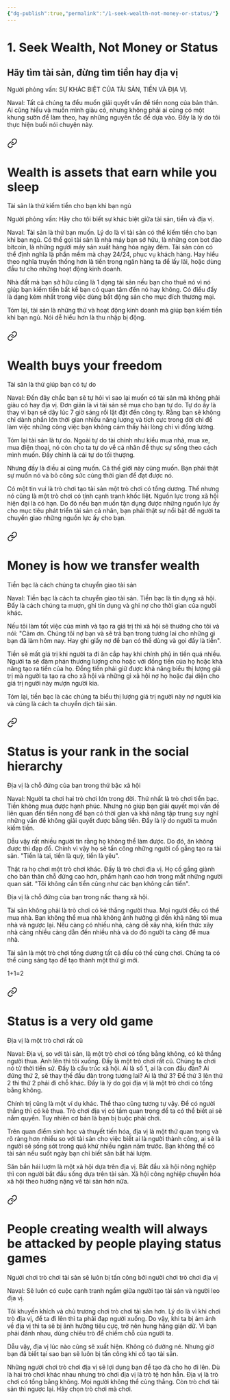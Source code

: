 ```yaml
---
{"dg-publish":true,"permalink":"/1-seek-wealth-not-money-or-status/"}
---
```


# 1. Seek Wealth, Not Money or Status
Hãy tìm tài sản, đừng tìm tiền hay địa vị
--------------------------------------------------------------------------------

Người phỏng vấn: SỰ KHÁC BIỆT CỦA TÀI SẢN, TIỀN VÀ ĐỊA VỊ.

Naval: Tất cả chúng ta đều muốn giải quyết vấn đề tiền nong của bản thân. Ai cũng hiểu và muốn mình giàu có, nhưng không phải ai cũng có một khung sườn để làm theo, hay những nguyên tắc để dựa vào. Đấy là lý do tôi thực hiện buổi nói chuyện này.

### 
<div class="transclusion internal-embed is-loaded"><a class="markdown-embed-link" href="/wealth-is-assets-that-earn-while-you-sleep/" aria-label="Open link"><svg xmlns="http://www.w3.org/2000/svg" width="24" height="24" viewBox="0 0 24 24" fill="none" stroke="currentColor" stroke-width="2" stroke-linecap="round" stroke-linejoin="round" class="svg-icon lucide-link"><path d="M10 13a5 5 0 0 0 7.54.54l3-3a5 5 0 0 0-7.07-7.07l-1.72 1.71"></path><path d="M14 11a5 5 0 0 0-7.54-.54l-3 3a5 5 0 0 0 7.07 7.07l1.71-1.71"></path></svg></a><div class="markdown-embed">




# Wealth is assets that earn while you sleep
Tài sản là thứ kiếm tiền cho bạn khi bạn ngủ

Người phỏng vấn: Hãy cho tôi biết sự khác biệt giữa tài sản, tiền và địa vị.

Naval: Tài sản là thứ bạn muốn. Lý do là vì tài sản có thể kiếm tiền cho bạn khi bạn ngủ. Có thể gọi tài sản là nhà máy bạn sở hữu, là những con bot đào bitcoin, là những người máy sản xuất hàng hóa ngày đêm. Tài sản còn có thể định nghĩa là phần mềm mà chạy 24/24, phục vụ khách hàng. Hay hiểu theo nghĩa truyền thống hơn là tiền trong ngân hàng ta để lấy lãi, hoặc dùng đầu tư cho những hoạt động kinh doanh.

Nhà đất mà bạn sở hữu cũng là 1 dạng tài sản nếu bạn cho thuê nó vì nó giúp bạn kiếm tiền bất kể bạn có quan tâm đến nó hay không. Có điều đấy là dạng kém nhất trong việc dùng bất động sản cho mục đích thương mại.

Tóm lại, tài sản là những thứ và hoạt động kinh doanh mà giúp bạn kiếm tiền khi bạn ngủ. Nói dễ hiểu hơn là thu nhập bị động.

</div></div>

### 
<div class="transclusion internal-embed is-loaded"><a class="markdown-embed-link" href="/wealth-buys-your-freedom/" aria-label="Open link"><svg xmlns="http://www.w3.org/2000/svg" width="24" height="24" viewBox="0 0 24 24" fill="none" stroke="currentColor" stroke-width="2" stroke-linecap="round" stroke-linejoin="round" class="svg-icon lucide-link"><path d="M10 13a5 5 0 0 0 7.54.54l3-3a5 5 0 0 0-7.07-7.07l-1.72 1.71"></path><path d="M14 11a5 5 0 0 0-7.54-.54l-3 3a5 5 0 0 0 7.07 7.07l1.71-1.71"></path></svg></a><div class="markdown-embed">




# Wealth buys your freedom
Tài sản là thứ giúp bạn có tự do

Naval: Đến đây chắc bạn sẽ tự hỏi vì sao lại muốn có tài sản mà không phải giàu có hay địa vị. Đơn giản là vì tài sản sẽ mua cho bạn tự do. Tự do ấy là thay vì bạn sẽ dậy lúc 7 giờ sáng rồi lật đật đến công ty. Rằng bạn sẽ không chỉ dành phần lớn thời gian nhiều năng lượng và tích cực trong đời chỉ để làm việc những công việc bạn không cảm thấy hài lòng chỉ vì đồng lương.

Tóm lại tài sản là tự do. Ngoài tự do tài chính như kiểu mua nhà, mua xe, mua điện thoại, nó còn cho ta tự do về cá nhân để thực sự sống theo cách mình muốn. Đấy chính là cái tự do tối thượng.

Nhưng đấy là điều ai cũng muốn. Cả thế giới này cũng muốn. Bạn phải thật sự muốn nó và bỏ công sức cùng thời gian để đạt được nó.

Có một tin vui là trò chơi tạo tài sản một trò chơi có tổng dương. Thế nhưng nó cũng là một trò chơi có tính cạnh tranh khốc liệt. Nguồn lực trong xã hội hiện đại là có hạn. Do đó nếu bạn muốn tận dụng được những nguồn lực ấy cho mục tiêu phát triển tài sản cá nhân, bạn phải thật sự nổi bật để người ta chuyển giao những nguồn lực ấy cho bạn.

</div></div>
  
### 
<div class="transclusion internal-embed is-loaded"><a class="markdown-embed-link" href="/money-is-how-we-transfer-wealth/" aria-label="Open link"><svg xmlns="http://www.w3.org/2000/svg" width="24" height="24" viewBox="0 0 24 24" fill="none" stroke="currentColor" stroke-width="2" stroke-linecap="round" stroke-linejoin="round" class="svg-icon lucide-link"><path d="M10 13a5 5 0 0 0 7.54.54l3-3a5 5 0 0 0-7.07-7.07l-1.72 1.71"></path><path d="M14 11a5 5 0 0 0-7.54-.54l-3 3a5 5 0 0 0 7.07 7.07l1.71-1.71"></path></svg></a><div class="markdown-embed">




# Money is how we transfer wealth
Tiền bạc là cách chúng ta chuyển giao tài sản

Naval: Tiền bạc là cách ta chuyển giao tài sản. Tiền bạc là tín dụng xã hội. Đấy là cách chúng ta mượn, ghi tín dụng và ghi nợ cho thời gian của người khác.

Nếu tôi làm tốt việc của mình và tạo ra giá trị thì xã hội sẽ thưởng cho tôi và nói: "Cảm ơn. Chúng tôi nợ bạn và sẽ trả bạn trong tương lai cho những gì bạn đã làm hôm nay. Hay ghi giấy nợ để bạn có thể dùng và gọi đấy là tiền".

Tiền sẽ mất giá trị khi người ta đi ăn cắp hay khi chính phủ in tiền quá nhiều. Người ta sẽ đàm phán thương lượng cho hoặc với đồng tiền của họ hoặc khả năng tạo ra tiền của họ. Đồng tiền phải giữ được khả năng biểu thị lượng giá trị mà người ta tạo ra cho xã hội và những gì xã hội nợ họ hoặc đại diện cho giá trị người này mượn người kia.

Tóm lại, tiền bạc là các chúng ta biểu thị lượng giá trị người này nợ người kia và cũng là cách ta chuyển dịch tài sản.

</div></div>

### 
<div class="transclusion internal-embed is-loaded"><a class="markdown-embed-link" href="/status-is-your-rank-in-the-social-hierarchy/" aria-label="Open link"><svg xmlns="http://www.w3.org/2000/svg" width="24" height="24" viewBox="0 0 24 24" fill="none" stroke="currentColor" stroke-width="2" stroke-linecap="round" stroke-linejoin="round" class="svg-icon lucide-link"><path d="M10 13a5 5 0 0 0 7.54.54l3-3a5 5 0 0 0-7.07-7.07l-1.72 1.71"></path><path d="M14 11a5 5 0 0 0-7.54-.54l-3 3a5 5 0 0 0 7.07 7.07l1.71-1.71"></path></svg></a><div class="markdown-embed">




# Status is your rank in the social hierarchy
Địa vị là chỗ đứng của bạn trong thứ bậc xã hội

Naval: Người ta chơi hai trò chơi lớn trong đời. Thứ nhất là trò chơi tiền bạc. Tiền không mua được hạnh phúc. Nhưng nó giúp bạn giải quyết mọi vấn đề liên quan đến tiền nong để bạn có thời gian và khả năng tập trung suy nghĩ những vấn đề không giải quyết được bằng tiền. Đấy là lý do người ta muốn kiếm tiền.

Dẫu vậy rất nhiều người tin rằng họ không thể làm được. Do đó, ăn không được thì đạp đổ. Chính vì vậy họ sẽ tấn công những người cố gắng tạo ra tài sản. "Tiền là tai, tiền là quỷ, tiền là yêu".

Thật ra họ chơi một trò chơi khác. Đấy là trò chơi địa vị. Họ cố gắng giành cho bản thân chỗ đứng cao hơn, phẩm hạnh cao hơn trong mắt những người quan sát. "Tôi không cần tiền cũng như các bạn không cần tiền".

Địa vị là chỗ đứng của bạn trong nấc thang xã hội.

Tài sản không phải là trò chơi có kẻ thắng người thua. Mọi người đều có thể mua nhà. Bạn không thể mua nhà không ảnh hưởng gì đến khả năng tôi mua nhà và ngược lại. Nếu càng có nhiều nhà, càng dễ xây nhà, kiến thức xây nhà càng nhiều càng dẫn đến nhiều nhà và do đó người ta càng để mua nhà.

Tài sản là một trò chơi tổng dương tất cả đều có thể cùng chơi. Chúng ta có thể cùng sáng tạo để tạo thành một thứ gì mới.

1+1=2


</div></div>
  
### 
<div class="transclusion internal-embed is-loaded"><a class="markdown-embed-link" href="/status-is-a-very-old-game/" aria-label="Open link"><svg xmlns="http://www.w3.org/2000/svg" width="24" height="24" viewBox="0 0 24 24" fill="none" stroke="currentColor" stroke-width="2" stroke-linecap="round" stroke-linejoin="round" class="svg-icon lucide-link"><path d="M10 13a5 5 0 0 0 7.54.54l3-3a5 5 0 0 0-7.07-7.07l-1.72 1.71"></path><path d="M14 11a5 5 0 0 0-7.54-.54l-3 3a5 5 0 0 0 7.07 7.07l1.71-1.71"></path></svg></a><div class="markdown-embed">




# Status is a very old game
Địa vị là một trò chơi rất cũ

Naval: Địa vị, so với tài sản, là một trò chơi có tổng bằng không, có kẻ thắng người thua. Anh lên thì tôi xuống. Đấy là một trò chơi rất cũ. Chúng ta chơi nó từ thời tiền sử. Đấy là cấu trúc xã hội. Ai là số 1, ai là con đầu đàn? Ai đứng thứ 2, sẽ thay thế đầu đàn trong tương lai? Ai là thứ 3? Để thứ 3 lên thứ 2 thì thứ 2 phải đi chỗ khác. Đấy là lý do gọi địa vị là một trò chơi có tổng bằng không.

Chính trị cũng là một ví dụ khác. Thể thao cũng tương tự vậy. Để có người thắng thì có kẻ thua. Trò chơi địa vị có tầm quan trọng để ta có thể biết ai sẽ nắm quyền. Tuy nhiên cơ bản là bạn bị buộc phải chơi.

Trên quan điểm sinh học và thuyết tiến hóa, địa vị là một thứ quan trọng và rõ ràng hơn nhiều so với tài sản cho việc biết ai là người thành công, ai sẽ là người sẽ sống sót trong quá khứ nhiều ngàn năm trước. Bạn không thể có tài sản nếu suốt ngày bạn chỉ biết săn bắt hái lượm.

Săn bắn hái lượm là một xã hội dựa trên địa vị. Bắt đầu xã hội nông nghiệp thì con người bắt đầu sống dựa trên tài sản. Xã hội công nghiệp chuyển hóa xã hội theo hướng nặng về tài sản hơn nữa.

</div></div>
  
### 
<div class="transclusion internal-embed is-loaded"><a class="markdown-embed-link" href="/people-creating-wealth-will-always-be-attacked-by-people-playing-status-games/" aria-label="Open link"><svg xmlns="http://www.w3.org/2000/svg" width="24" height="24" viewBox="0 0 24 24" fill="none" stroke="currentColor" stroke-width="2" stroke-linecap="round" stroke-linejoin="round" class="svg-icon lucide-link"><path d="M10 13a5 5 0 0 0 7.54.54l3-3a5 5 0 0 0-7.07-7.07l-1.72 1.71"></path><path d="M14 11a5 5 0 0 0-7.54-.54l-3 3a5 5 0 0 0 7.07 7.07l1.71-1.71"></path></svg></a><div class="markdown-embed">




# People creating wealth will always be attacked by people playing status games
Người chơi trò chơi tài sản sẽ luôn bị tấn công bởi người chơi trò chơi địa vị

Naval: Sẽ luôn có cuộc cạnh tranh ngầm giữa người tạo tài sản và người leo địa vị.

Tôi khuyến khích và chủ trương chơi trò chơi tài sản hơn. Lý do là vì khi chơi trò địa vị, để ta đi lên thì ta phải đạp người xuống. Do vậy, khi ta bị ám ảnh về địa vị thì ta sẽ bị ảnh hưởng tiêu cực, trở nên hung hăng giận dữ. Vì bạn phải đánh nhau, dùng chiêu trò để chiếm chỗ của người ta.

Dẫu vậy, địa vị lúc nào cũng sẽ xuất hiện. Không có đường né. Nhưng giờ bạn đã biết tại sao bạn sẽ luôn bị tấn công khi cố tạo tài sản.

Những người chơi trò chơi địa vị sẽ lợi dụng bạn để tạo đà cho họ đi lên. Dù là hai trò chơi khác nhau nhưng trò chơi địa vị là trò tệ hơn hẳn. Địa vị là trò chơi có tổng bằng không. Mọi người không thể cùng thắng. Còn trò chơi tài sản thì ngược lại. Hãy chọn trò chơi mà chơi.

</div></div>
